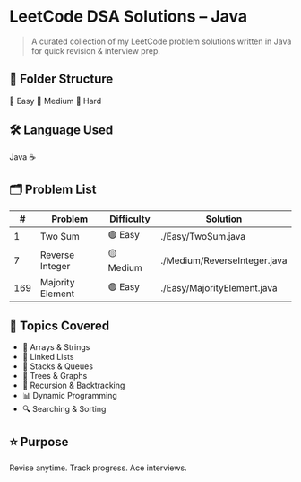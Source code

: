 #  LeetCode DSA Solutions – Java

> A curated collection of my LeetCode problem solutions written in Java for quick revision & interview prep.

## 📂 Folder Structure
📁 Easy
📁 Medium
📁 Hard

## 🛠 Language Used
Java ☕

## 🗂 Problem List
| #   | Problem | Difficulty | Solution |
|-----|---------|------------|----------|
| 1   | Two Sum           | 🟢 Easy   | ./Easy/TwoSum.java |
| 7   | Reverse Integer   | 🟡 Medium | ./Medium/ReverseInteger.java |
| 169 | Majority Element  | 🟢 Easy   | ./Easy/MajorityElement.java |

## 📌 Topics Covered
- 🧮 Arrays & Strings
- 🔗 Linked Lists
- 🥞 Stacks & Queues
- 🌳 Trees & Graphs
- 🔄 Recursion & Backtracking
- 📊 Dynamic Programming
- 🔍 Searching & Sorting

## ⭐ Purpose
Revise anytime. Track progress. Ace interviews.
